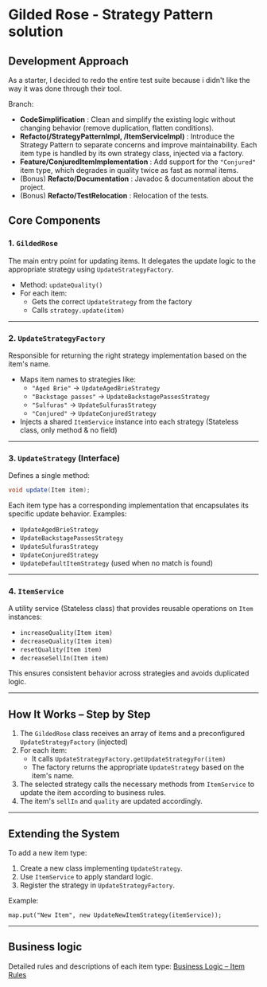 # Gilded Rose - Strategy Pattern solution

## Development Approach

As a starter, I decided to redo the entire test suite because i didn't like the way it was done through their tool.

Branch:
- **CodeSimplification** : Clean and simplify the existing logic without changing behavior (remove duplication, flatten conditions).
- **Refacto(/StrategyPatternImpl, /ItemServiceImpl)** : Introduce the Strategy Pattern to separate concerns and improve maintainability. Each item type is handled by its own strategy class, injected via a factory.
- **Feature/ConjuredItemImplementation** : Add support for the `"Conjured"` item type, which degrades in quality twice as fast as normal items.
- (Bonus) **Refacto/Documentation** : Javadoc & documentation about the project.
- (Bonus) **Refacto/TestRelocation** : Relocation of the tests.

## Core Components

### 1. `GildedRose`
The main entry point for updating items. It delegates the update logic to the appropriate strategy using `UpdateStrategyFactory`.

- Method: `updateQuality()`
- For each item:
    - Gets the correct `UpdateStrategy` from the factory
    - Calls `strategy.update(item)`

---

### 2. `UpdateStrategyFactory`
Responsible for returning the right strategy implementation based on the item's name.

- Maps item names to strategies like:
    - `"Aged Brie"` → `UpdateAgedBrieStrategy`
    - `"Backstage passes"` → `UpdateBackstagePassesStrategy`
    - `"Sulfuras"` → `UpdateSulfurasStrategy`
    - `"Conjured"` → `UpdateConjuredStrategy`
- Injects a shared `ItemService` instance into each strategy (Stateless class, only method & no field)

---

### 3. `UpdateStrategy` (Interface)
Defines a single method:

```java
void update(Item item);
```
Each item type has a corresponding implementation that encapsulates its specific update behavior.
Examples:
- `UpdateAgedBrieStrategy`
- `UpdateBackstagePassesStrategy`
- `UpdateSulfurasStrategy`
- `UpdateConjuredStrategy`
- `UpdateDefaultItemStrategy` (used when no match is found)

---

### 4. `ItemService`
A utility service (Stateless class) that provides reusable operations on `Item` instances:
- `increaseQuality(Item item)`
- `decreaseQuality(Item item)`
- `resetQuality(Item item)`
- `decreaseSellIn(Item item)`

This ensures consistent behavior across strategies and avoids duplicated logic.

---

## How It Works – Step by Step

1. The `GildedRose` class receives an array of items and a preconfigured `UpdateStrategyFactory` (injected)
2. For each item:
    - It calls `UpdateStrategyFactory.getUpdateStrategyFor(item)`
    - The factory returns the appropriate `UpdateStrategy` based on the item's name.
3. The selected strategy calls the necessary methods from `ItemService` to update the item according to business rules.
4. The item's `sellIn` and `quality` are updated accordingly.

---
## Extending the System

To add a new item type:
1. Create a new class implementing `UpdateStrategy`.
2. Use `ItemService` to apply standard logic.
3. Register the strategy in `UpdateStrategyFactory`.

Example:

```
map.put("New Item", new UpdateNewItemStrategy(itemService));
```

---
## Business logic

Detailed rules and descriptions of each item type: [Business Logic – Item Rules](docs/BL-items-rules.md)
